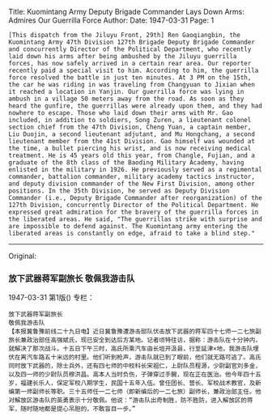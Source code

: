 Title: Kuomintang Army Deputy Brigade Commander Lays Down Arms: Admires Our Guerrilla Force
Author:
Date: 1947-03-31
Page: 1

    [This dispatch from the Jiluyu Front, 29th] Ren Gaoqiangbin, the Kuomintang Army 47th Division 127th Brigade Deputy Brigade Commander and concurrently Director of the Political Department, who recently laid down his arms after being ambushed by the Jiluyu guerrilla forces, has now safely arrived in a certain rear area. Our reporter recently paid a special visit to him. According to him, the guerrilla force resolved the battle in just ten minutes. At 3 PM on the 15th, the car he was riding in was traveling from Changyuan to Jixian when it reached a location in Yanjin. Our guerrilla force was lying in ambush in a village 50 meters away from the road. As soon as they heard the gunfire, the guerrillas were already upon them, and they had nowhere to escape. Those who laid down their arms with Mr. Gao included, in addition to soldiers, Song Zuren, a lieutenant colonel section chief from the 47th Division, Cheng Yuan, a captain member, Liu Duojin, a second lieutenant adjutant, and Mu Hongchang, a second lieutenant member from the 41st Division. Gao himself was wounded at the time, a bullet piercing his wrist, and is now receiving medical treatment. He is 45 years old this year, from Changle, Fujian, and a graduate of the 8th class of the Baoding Military Academy, having enlisted in the military in 1926. He previously served as a regimental commander, battalion commander, military academy tactics instructor, and deputy division commander of the New First Division, among other positions. In the 35th Division, he served as Deputy Division Commander (i.e., Deputy Brigade Commander after reorganization) of the 127th Division, concurrently Director of the Political Department. He expressed great admiration for the bravery of the guerrilla forces in the liberated areas. He said, "The guerrillas strike with surprise and are impossible to defend against. The Kuomintang army entering the liberated areas is constantly on edge, afraid to take a blind step."



<hr /> 

Original: 


### 放下武器蒋军副旅长  敬佩我游击队

1947-03-31
第1版()
专栏：

    放下武器蒋军副旅长
    敬佩我游击队
    【本报冀鲁豫前线二十九日电】近日冀鲁豫遭游击部队伏击放下武器的蒋军四十七师一二七旅副旅长兼政治部任高强斌氏，现已安全到达后方某地。记者顷特往访，据称：游击队在十分钟内，就解决了那次战斗。十五日下午三时，高氏所乘汽车由长垣开汲县，行至延津×地，我游击队埋伏在离汽车路五十米远的村里。他们听到枪声，游击队就已到了眼前，他们就无路可逃了。高氏同时放下武器的，除士兵外，还有四七师的中校科长宋祖仁，上尉队员程源，少尉副官刘多金，以及四一师的少尉队员穆洪昌。高本人当时负伤，子弹穿过手腕，现在正在医治。他今年四十五岁，福建长乐人，保定军校八期学生，民国十五年入伍。曾任团长、营长、军校战术教官，及新编第一师副师长等职。三十五师任一二七师（即新编后的一二七旅）副师长，兼政治部主任。他对解放区游击队的英勇表示十分敬佩。他说：“游击队出奇制胜，防不胜防，进入解放区的蒋军，随时随地都是提心吊胆的，不敢盲目一步。”
